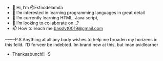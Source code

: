 - 👋 Hi, I’m @Estnodelamda
- 👀 I’m interested in learning programming languages in great detail
- 🌱 I’m currently learning HTML, Java script, 
- 💞️ I’m looking to collaborate on...?
- 📫 How to reach me basslvt0019@gmail.com

<!---
Estnodelamda/Estnodelamda is a ✨ special ✨ repository because its `README.md` (this file) appears on your GitHub profile.
You can click the Preview link to take a look at your changes.
--->
-----P.S Anything at all any body wishes to help me broaden my horizens in this feild. I'D forveer be indebted. Im brand new at this, but iman avidlearner
- Thanksabunch!! -S

